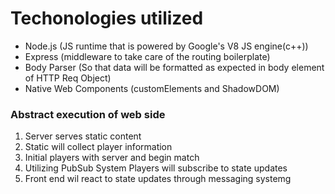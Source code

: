 # Techonologies utilized
- Node.js (JS runtime that is powered by Google's V8 JS engine(c++))
- Express (middleware to take care of the routing boilerplate)
- Body Parser (So that data will be formatted as expected in body element of HTTP Req Object)
- Native Web Components (customElements and ShadowDOM)

### Abstract execution of web side
1. Server serves static content
2. Static will collect player information
3. Initial players with server and begin match
4. Utilizing PubSub System Players will subscribe to state updates
5. Front end wil react to state updates through messaging systemg